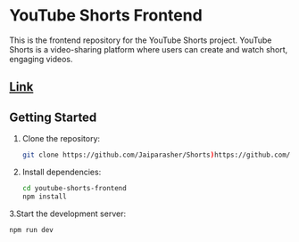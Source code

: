 # YouTube Shorts Frontend

This is the frontend repository for the YouTube Shorts project. YouTube Shorts is a video-sharing platform where users can create and watch short, engaging videos.

## [Link](#https://65d995d561370cbbb587c7e8--timely-sawine-ba6ec9.netlify.app/)

## Getting Started

1. Clone the repository:

   ```bash
   git clone https://github.com/Jaiparasher/Shorts)https://github.com/Jaiparasher/Shorts.git

2. Install dependencies:

   ```bash
   cd youtube-shorts-frontend
   npm install

3.Start the development server:
  ```bash
  npm run dev
